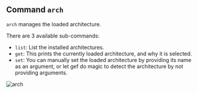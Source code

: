 ## Command `arch`

`arch` manages the loaded architecture.

There are 3 available sub-commands:
- `list`: List the installed architectures.
- `get`: This prints the currently loaded architecture, and why it is selected.
- `set`: You can manually set the loaded architecture by providing its name as an argument, or let
  gef do magic to detect the architecture by not providing arguments.

![arch](https://imgur.com/a/6JUoOmS)
